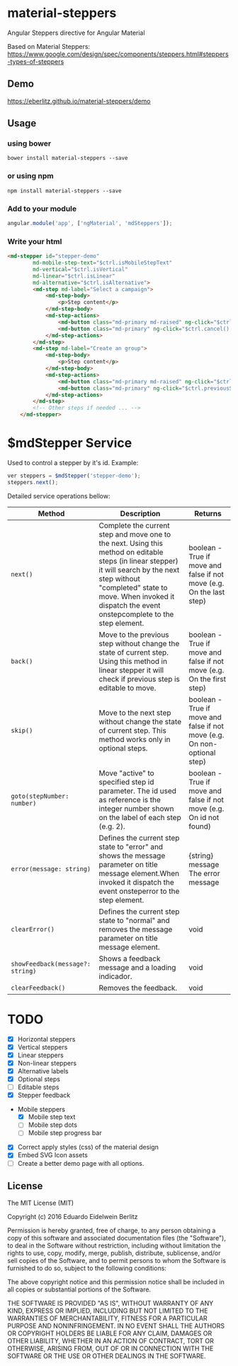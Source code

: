 # material-steppers

Angular Steppers directive for Angular Material

Based on Material Steppers: https://www.google.com/design/spec/components/steppers.html#steppers-types-of-steppers

## Demo

https://eberlitz.github.io/material-steppers/demo

## Usage

###  using bower

```shell
bower install material-steppers --save
```

### or using npm

```shell
npm install material-steppers --save
```

### Add to your module

```javascript
angular.module('app', ['ngMaterial', 'mdSteppers']);
```

### Write your html

```html      
<md-stepper id="stepper-demo" 
        md-mobile-step-text="$ctrl.isMobileStepText" 
        md-vertical="$ctrl.isVertical" 
        md-linear="$ctrl.isLinear"
        md-alternative="$ctrl.isAlternative">
        <md-step md-label="Select a campaign">
            <md-step-body>
                <p>Step content</p>
            </md-step-body>
            <md-step-actions>
                <md-button class="md-primary md-raised" ng-click="$ctrl.selectCampaign();">Continue</md-button>
                <md-button class="md-primary" ng-click="$ctrl.cancel();">Cancel</md-button>
            </md-step-actions>
        </md-step>
        <md-step md-label="Create an group">
            <md-step-body>
                <p>Step content</p>
            </md-step-body>
            <md-step-actions>
                <md-button class="md-primary md-raised" ng-click="$ctrl.nextStep();">Continue</md-button>
                <md-button class="md-primary" ng-click="$ctrl.previousStep();">Back</md-button>
            </md-step-actions>
        </md-step>
        <!-- Other steps if needed ... -->
    </md-stepper>
```

# $mdStepper Service

Used to control a stepper by it's id. Example:

```js
ver steppers = $mdStepper('stepper-demo');
steppers.next();
```

Detailed service operations bellow:

| Method | Description | Returns |
| --- | --- | --- |
| `next()` | Complete the current step and move one to the next. Using this method on editable steps (in linear stepper) it will search by the next step without "completed" state to move. When invoked it dispatch the event onstepcomplete to the step element. | boolean - True if move and false if not move (e.g. On the last step) | 
| `back()` | Move to the previous step without change the state of current step. Using this method in linear stepper it will check if previous step is editable to move. | boolean - True if move and false if not move (e.g. On the first step) |
| `skip()` | Move to the next step without change the state of current step. This method works only in optional steps. | boolean - True if move and false if not move (e.g. On non-optional step) |
| `goto(stepNumber: number)` | Move "active" to specified step id parameter. The id used as reference is the integer number shown on the label of each step (e.g. 2). | boolean - True if move and false if not move (e.g. On id not found) |
| `error(message: string)` | Defines the current step state to "error" and shows the message parameter on title message element.When invoked it dispatch the event onsteperror to the step element. | {string} message The error message |
| `clearError()` | Defines the current step state to "normal" and removes the message parameter on title message element. | void |
| `showFeedback(message?: string)` | Shows a feedback message and a loading indicador. | void |
| `clearFeedback()` | Removes the feedback. |  void |

# TODO

- [x] Horizontal steppers
- [x] Vertical steppers
- [x] Linear steppers
- [x] Non-linear steppers
- [x] Alternative labels
- [x] Optional steps
- [ ] Editable steps
- [x] Stepper feedback
- Mobile steppers
    - [x] Mobile step text
    - [ ] Mobile step dots
    - [ ] Mobile step progress bar
- [x] Correct apply styles (css) of the material design
- [x] Embed SVG Icon assets
- [ ] Create a better demo page with all options.

## License

The MIT License (MIT)

Copyright (c) 2016 Eduardo Eidelwein Berlitz

Permission is hereby granted, free of charge, to any person obtaining a copy
of this software and associated documentation files (the "Software"), to deal
in the Software without restriction, including without limitation the rights
to use, copy, modify, merge, publish, distribute, sublicense, and/or sell
copies of the Software, and to permit persons to whom the Software is
furnished to do so, subject to the following conditions:

The above copyright notice and this permission notice shall be included in all
copies or substantial portions of the Software.

THE SOFTWARE IS PROVIDED "AS IS", WITHOUT WARRANTY OF ANY KIND, EXPRESS OR
IMPLIED, INCLUDING BUT NOT LIMITED TO THE WARRANTIES OF MERCHANTABILITY,
FITNESS FOR A PARTICULAR PURPOSE AND NONINFRINGEMENT. IN NO EVENT SHALL THE
AUTHORS OR COPYRIGHT HOLDERS BE LIABLE FOR ANY CLAIM, DAMAGES OR OTHER
LIABILITY, WHETHER IN AN ACTION OF CONTRACT, TORT OR OTHERWISE, ARISING FROM,
OUT OF OR IN CONNECTION WITH THE SOFTWARE OR THE USE OR OTHER DEALINGS IN THE
SOFTWARE.